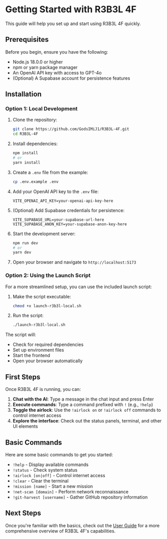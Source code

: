 # Getting Started with R3B3L 4F

This guide will help you set up and start using R3B3L 4F quickly.

## Prerequisites

Before you begin, ensure you have the following:

- Node.js 18.0.0 or higher
- npm or yarn package manager
- An OpenAI API key with access to GPT-4o
- (Optional) A Supabase account for persistence features

## Installation

### Option 1: Local Development

1. Clone the repository:
   ```bash
   git clone https://github.com/GodsIMiJ1/R3B3L-4F.git
   cd R3B3L-4F
   ```

2. Install dependencies:
   ```bash
   npm install
   # or
   yarn install
   ```

3. Create a `.env` file from the example:
   ```bash
   cp .env.example .env
   ```

4. Add your OpenAI API key to the `.env` file:
   ```
   VITE_OPENAI_API_KEY=your-openai-api-key-here
   ```

5. (Optional) Add Supabase credentials for persistence:
   ```
   VITE_SUPABASE_URL=your-supabase-url-here
   VITE_SUPABASE_ANON_KEY=your-supabase-anon-key-here
   ```

6. Start the development server:
   ```bash
   npm run dev
   # or
   yarn dev
   ```

7. Open your browser and navigate to `http://localhost:5173`

### Option 2: Using the Launch Script

For a more streamlined setup, you can use the included launch script:

1. Make the script executable:
   ```bash
   chmod +x launch-r3b3l-local.sh
   ```

2. Run the script:
   ```bash
   ./launch-r3b3l-local.sh
   ```

The script will:
- Check for required dependencies
- Set up environment files
- Start the frontend
- Open your browser automatically

## First Steps

Once R3B3L 4F is running, you can:

1. **Chat with the AI**: Type a message in the chat input and press Enter
2. **Execute commands**: Type a command prefixed with `!` (e.g., `!help`)
3. **Toggle the airlock**: Use the `!airlock on` or `!airlock off` commands to control internet access
4. **Explore the interface**: Check out the status panels, terminal, and other UI elements

## Basic Commands

Here are some basic commands to get you started:

- `!help` - Display available commands
- `!status` - Check system status
- `!airlock [on|off]` - Control internet access
- `!clear` - Clear the terminal
- `!mission [name]` - Start a new mission
- `!net-scan [domain]` - Perform network reconnaissance
- `!git-harvest [username]` - Gather GitHub repository information

## Next Steps

Once you're familiar with the basics, check out the [User Guide](./user-guide.md) for a more comprehensive overview of R3B3L 4F's capabilities.
